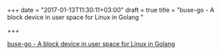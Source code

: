 +++
date = "2017-01-13T11:30:11+03:00"
draft = true
title = "buse-go - A block device in user space for Linux in Golang "

+++

<p><a href="https://t.co/GNcVhOFGjr">buse-go - A block device in user space for Linux in Golang </a></p>
